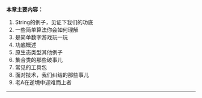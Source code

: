 **本章主要内容：**
1. String的例子，见证下我们的功底
2. 一些简单算法你会如何理解
3. 是简单数字游戏玩一玩
4. 功底概述
5. 原生态类型其他例子
6. 集合类的那些破事儿
7. 常见的工具包
8. 面对技术，我们纠结的那些事儿
9. 老A在逆境中迎难而上者  

---















